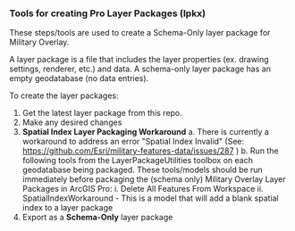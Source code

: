 ### Tools for creating Pro Layer Packages (lpkx)

These steps/tools are used to create a Schema-Only layer package for Military Overlay. 

A layer package is a file that includes the layer properties (ex. drawing settings, renderer, etc.) and data. A schema-only layer package has an empty geodatabase (no data entries).

To create the layer packages:

1. Get the latest layer package from this repo.
2. Make any desired changes
3. **Spatial Index Layer Packaging Workaround**
    a. There is currently a workaround to address an error "Spatial Index Invalid" (See: https://github.com/Esri/military-features-data/issues/287 )
    b. Run the following tools from the LayerPackageUtilities toolbox on each geodatabase being packaged. These tools/models should be run immediately before packaging the (schema only) Military Overlay Layer Packages in ArcGIS Pro:
		i. Delete All Features From Workspace
        ii. SpatialIndexWorkaround  - This is a model that will add a blank spatial index to a layer package
4. Export as a **Schema-Only** layer package